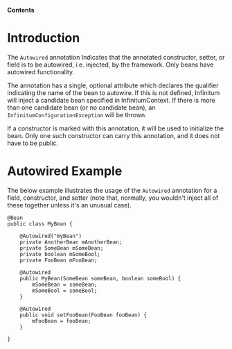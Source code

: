 **Contents**


# Introduction #

The `Autowired` annotation Indicates that the annotated constructor, setter, or field is to be autowired, i.e. injected, by the framework. Only beans have autowired functionality.

The annotation has a single, optional attribute which declares the qualifier indicating the name of the bean to autowire. If this is not defined, Infinitum will inject a candidate bean specified in InfinitumContext. If there is more than one candidate bean (or no candidate bean), an `InfinitumConfigurationException` will be thrown.

If a constructor is marked with this annotation, it will be used to initialize the bean. Only one such constructor can carry this annotation, and it does not have to be public.

# Autowired Example #

The below example illustrates the usage of the `Autowired` annotation for a field, constructor, and setter (note that, normally, you wouldn't inject all of these together unless it's an unusual case).

```
@Bean
public class MyBean {

    @Autowired("myBean")
    private AnotherBean mAnotherBean;
    private SomeBean mSomeBean;
    private boolean mSomeBool;
    private FooBean mFooBean;

    @Autowired
    public MyBean(SomeBean someBean, boolean someBool) {
        mSomeBean = someBean;
        mSomeBool = someBool;
    }

    @Autowired
    public void setFooBean(FooBean fooBean) {
        mFooBean = fooBean;
    }

}
```